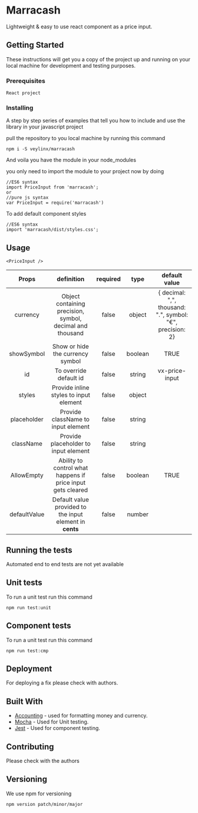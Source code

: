 # Marracash

Lightweight & easy to use react component as a price input.

## Getting Started

These instructions will get you a copy of the project up and running on your local machine for development and testing purposes.

### Prerequisites

```
React project
```

### Installing

A step by step series of examples that tell you how to include and use the library in your javascript project

pull the repository to you local machine by running this command

```
npm i -S veylinx/marracash
```

And voila you have the module in your node_modules

you only need to import the module to your project now by doing

```
//ES6 syntax
import PriceInput from 'marracash';
or
//pure js syntax
var PriceInput = require('marracash')
```

To add default component styles
```
//ES6 syntax
import 'marracash/dist/styles.css';
```

## Usage

```
<PriceInput />
```

| Props        | definition           | required  | type | default value |
| :-----------: |:-------------:| :-----:| :-----: | :---------:
| currency    | Object containing precision, symbol, decimal and thousand | false | object |  { decimal: ",", thousand: ".", symbol: "€", precision: 2} |
| showSymbol | Show or hide the currency symbol |   false | boolean | TRUE |
| id    | To override default id | false | string | vx-price-input|
| styles    | Provide inline styles to input element | false | object | |
| placeholder    | Provide className to input element | false | string | |
| className    | Provide placeholder to input element | false | string | |
| AllowEmpty    | Ability to control what happens if price input gets cleared | false | boolean | TRUE |
| defaultValue | Default value provided to the input element in **cents** | false | number | | 


## Running the tests

Automated end to end tests are not yet available

## Unit tests

To run a unit test run this command

```
npm run test:unit
```

## Component tests

To run a unit test run this command

```
npm run test:cmp
```

## Deployment

For deploying a fix please check with authors.

## Built With

* [Accounting](https://www.npmjs.com/package/accounting) - used for formatting money and currency.
* [Mocha](https://mochajs.org/) - Used for Unit testing.
* [Jest](https://jest.io/) - Used for component testing.

## Contributing

Please check with the authors

## Versioning

We use npm for versioning

```
npm version patch/minor/major
```